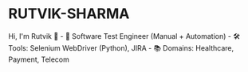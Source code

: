 # RUTVIK-SHARMA
Hi, I'm Rutvik 👋 - 💼 Software Test Engineer (Manual + Automation) - 🛠 Tools: Selenium WebDriver (Python), JIRA - 📚 Domains: Healthcare, Payment, Telecom
